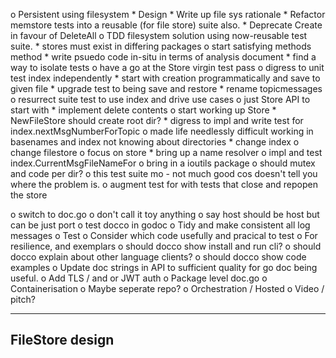 o  Persistent using filesystem
    *  Design
    *  Write up file sys rationale
    *  Refactor memstore tests into a reusable (for file store) suite also.
    *  Deprecate Create in favour of DeleteAll
    o  TDD filesystem solution using now-reusable test suite.
        *  stores must exist in differing packages
        o  start satisfying methods method
            *  write psuedo code in-situ in terms of analysis document
            *  find a way to isolate tests
            o  have a go at the Store virgin test pass
                o  digress to unit test index independently
                    *  start with creation programmatically and save to given
                       file
                    *  upgrade test to being save and restore
                    *  rename topicmessages
                o   resurrect suite test to use index and drive use cases
                    o  just Store API to start with
                        *  implement delete contents
                        o  start working up Store
                            *  NewFileStore should create root dir?
                            *  digress to impl and write test for
                               index.nextMsgNumberForTopic
                            o  made life needlessly difficult working in basenames
                               and index not knowing about directories
                                *  change index
                                o  change filestore
                                    o  focus on store
                                        *  bring up a name resolver
                                        o  impl and test index.CurrentMsgFileNameFor
                                        o  bring in a ioutils package
                    o  should mutex and code per dir?
    o  this test suite mo - not much good cos doesn't tell you where the
               problem is.
    o  augment test for with tests that close and repopen the store



o  switch to doc.go
o  don't call it toy anything
o  say host should be host but can be just port
o  test docco in godoc
o  Tidy and make consistent all log messages
o  Test
    o  Consider which code usefully and pracical to test
    o  For resilience, and exemplars
o  should docco show install and run cli?
o  should docco explain about other language clients?
o  should docco show code examples
o  Update doc strings in API to sufficient quality for go doc being useful.
o  Add TLS / and or JWT auth
o  Package level doc.go
o  Containerisation
    o  Maybe seperate repo?
o  Orchestration / Hosted
o  Video / pitch?

----------------------------------------------------------------
FileStore design
----------------------------------------------------------------
